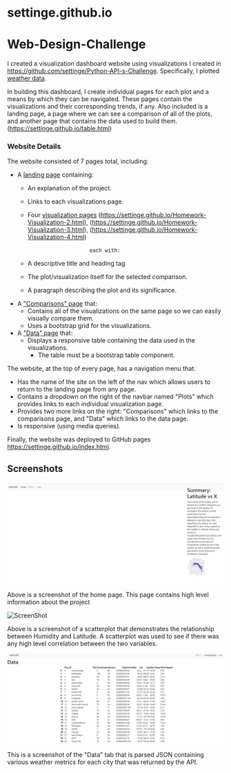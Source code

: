 # settinge.github.io
# Web-Design-Challenge


I created a visualization dashboard website using visualizations I created in https://github.com/settinge/Python-API-s-Challenge.  Specifically, I  plotted [weather data](Resources/cities.csv).

In building this dashboard, I create individual pages for each plot and a means by which they can be navigated. These pages contain the visualizations and their corresponding trends, if any. Also included is a landing page, a page where we can see a comparison of all of the plots, and another page that contains the data used to build them.(https://settinge.github.io/table.html)

### Website Details

The website consisted of 7 pages total, including:

* A [landing page](https://settinge.github.io/Landing.html) containing:
  * An explanation of the project.
  * Links to each visualizations page.
  * Four [visualization pages](https://settinge.github.io/Homework-Visualization-1.html)
                            (https://settinge.github.io/Homework-Visualization-2.html),
                            (https://settinge.github.io/Homework-Visualization-3.html),
                            (https://settinge.github.io/Homework-Visualization-4.html) 

                            each with:

  * A descriptive title and heading tag.
  * The plot/visualization itself for the selected comparison.
  * A paragraph describing the plot and its significance.
* A ["Comparisons" page](https://settinge.github.io/Comparisons.html) that:
  * Contains all of the visualizations on the same page so we can easily visually compare them.
  * Uses a bootstrap grid for the visualizations.
* A ["Data" page](https://settinge.github.io/table.html)  that:
  * Displays a responsive table containing the data used in the visualizations.
    * The table must be a bootstrap table component. 

The website, at the top of every page, has a navigation menu that:

* Has the name of the site on the left of the nav which allows users to return to the landing page from any page.
* Contains a dropdown on the right of the navbar named "Plots" which provides links to each individual visualization page.
* Provides two more links on the right: "Comparisons" which links to the comparisons page, and "Data" which links to the data page.
* Is responsive (using media queries).

Finally, the website was deployed to GitHub pages https://settinge.github.io/index.html.

## Screenshots
![ScreenShot](Home.JPG)

Above is a screenshot of the home page. This page contains high level information about the project

![ScreenShot](Humidity_and_Lat.JPG)

Above is a screenshot of a scatterplot that demonstrates the relationship between Humidity and Latitude. A scatterplot was used to see if there was any high level correlation between the two variables.

![ScreenShot](Data.JPG)

This is a screenshot of the "Data" tab that is parsed JSON containing various weather metrics for each city that was returned by the API.

